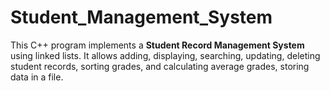 # Student_Management_System
This C++ program implements a **Student Record Management System** using linked lists. It allows adding, displaying, searching, updating, deleting student records, sorting grades, and calculating average grades, storing data in a file.
